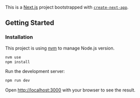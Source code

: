 This is a [Next.js](https://nextjs.org) project bootstrapped with [`create-next-app`](https://nextjs.org/docs/app/api-reference/cli/create-next-app).

## Getting Started

### Installation

This project is using [nvm](https://github.com/nvm-sh/nvm) to manage Node.js version.

```bash
nvm use
npm install
```

Run the development server:

```bash
npm run dev
```

Open [http://localhost:3000](http://localhost:3000) with your browser to see the result.
